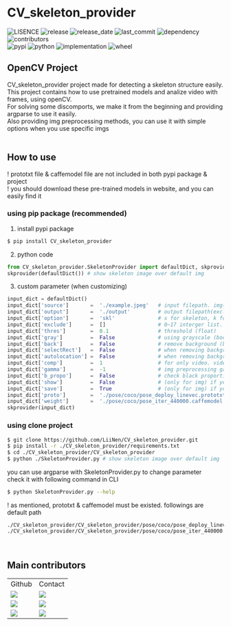 # CV_skeleton_provider
![LISENCE](https://img.shields.io/github/license/LiiNen/CV_skeleton_provider)
![release](https://img.shields.io/github/v/release/LiiNen/CV_skeleton_provider)
![release_date](https://img.shields.io/github/release-date/LiiNen/CV_skeleton_provider)
![last_commit](https://img.shields.io/github/last-commit/LiiNen/CV_skeleton_provider)
![dependency](https://img.shields.io/librariesio/github/LiiNen/CV_skeleton_provider)
![contributors](https://img.shields.io/github/contributors/LiiNen/CV_skeleton_provider)
<br>
![pypi](https://img.shields.io/pypi/v/CV_skeleton_provider)
![python](https://img.shields.io/pypi/pyversions/CV_skeleton_provider)
![implementation](https://img.shields.io/pypi/implementation/CV_skeleton_provider)
![wheel](https://img.shields.io/pypi/wheel/CV_skeleton_provider)

## OpenCV Project
CV_skeleton_provider project made for detecting a skeleton structure easily. <br>
This project contains how to use pretrained models and analize video with frames, using openCV. <br>
For solving some discomports, we make it from the beginning and providing argparse to use it easily. <br>
Also providing img preprocessing methods, you can use it with simple options when you use specific imgs <br>
<br>

## How to use
! prototxt file & caffemodel file are not included in both pypi package & project <br>
! you should download these pre-trained models in website, and you can easily find it <br>
### using pip package (recommended)
1. install pypi package
```bash
$ pip install CV_skeleton_provider
```
2. python code
```python
from CV_skeleton_provider.SkeletonProvider import defaultDict, skprovider
skprovider(defaultDict()) # show skeleton image over default img
```
3. custom parameter (when customizing)
```python
input_dict = defaultDict()
input_dict['source']       =  './example.jpeg'   # input filepath. img(jpg, jpeg, png) or video(mp4, avi, mkv) supported
input_dict['output']       =  './output'         # output filepath(exclude format). file format will be set by automatically.
input_dict['option']       =  'skl'              # s for skeleton, k for keypoints, l for label. if string include these char, show it
input_dict['exclude']      =  []                 # 0~17 interger list. that point will not be shown on result.
input_dict['thres']        =  0.1                # threshold (float)
input_dict['gray']         =  False              # using grayscale (bool)
input_dict['back']         =  False              # remove background (bool)
input_dict['selectRect']   =  False              # when removing background, you can set the object(human) size by drag img (bool)
input_dict['autolocation'] =  False              # when removing background, code will automatically 'detect' human (bool)
input_dict['comp']         =  1                  # for only video. video frame will be reduced to 1/comp (int)
input_dict['gamma']        =  -1                 # img preprocessing gamma value. under 0 means not processing gamma (float)
input_dict['b_propo']      =  False              # check black proportion and preprocessing reducing black part (bool)
input_dict['show']         =  False              # (only for img) if you want to show img with cv2.imshow, set to True (bool)
input_dict['save']         =  True               # (only for img) if you want not to save file in local, set to False (bool)
input_dict['proto']        =  './pose/coco/pose_deploy_linevec.prototxt'    # prototxt filepath
input_dict['weight']       =  './pose/coco/pose_iter_440000.caffemodel'     # caffemodel filepath
skprovider(input_dict)
```

### using clone project
```bash
$ git clone https://github.com/LiiNen/CV_skeleton_provider.git
$ pip install -r ./CV_skeleton_provider/requirements.txt
$ cd ./CV_skeleton_provider/CV_skeleton_provider
$ python ./SkeletonProvider.py # show skeleton image over default img
```
you can use argparse with SkeletonProvider.py to change parameter <br>
check it with following command in CLI
```bash
$ python SkeletonProvider.py --help
```
! as mentioned, prototxt & caffemodel must be existed. followings are default path <br>
```
./CV_skeleton_provider/CV_skeleton_provider/pose/coco/pose_deploy_linevec.prototxt
./CV_skeleton_provider/CV_skeleton_provider/pose/coco/pose_iter_440000.caffemodel
```
<br>

## Main contributors
<table>
  <tr><td align='center'>Github</td><td align='center'>Contact</td></tr>
  <tr><td><a href="https://github.com/LiiNen"><img src="http://img.shields.io/badge/LiiNen-655ced?style=social&logo=github"/></td>
  <td><a href="mailto:kjeonghoon065@gmail.com"><img src="https://img.shields.io/static/v1?label=&message=kjeonghoon065@gmail.com&color=green&style=flat-square&logo=gmail"></td></tr>
  <tr><td><a href="https://github.com/Seunggyun98"><img src="http://img.shields.io/badge/Seunggyun98-655ced?style=social&logo=github"/></td>
  <td><a href="mailto:dmstmdrbs98@gmail.com"><img src="https://img.shields.io/static/v1?label=&message=dmstmdrbs98@gmail.com&color=green&style=flat-square&logo=gmail"></td></tr>
  <tr><td><a href="https://github.com/Coreight98"><img src="http://img.shields.io/badge/Coreight98-655ced?style=social&logo=github"/></td>
  <td><a href="mailto:maxcha98@ajou.ac.kr"><img src="https://img.shields.io/static/v1?label=&message=maxcha98@ajou.ac.kr&color=green&style=flat-square&logo=gmail"></td></tr>
